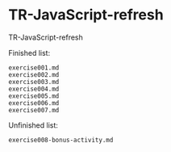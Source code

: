 # TR-JavaScript-refresh

TR-JavaScript-refresh

Finished list:

    exercise001.md
    exercise002.md
    exercise003.md
    exercise004.md
    exercise005.md
    exercise006.md
    exercise007.md

Unfinished list:

    exercise008-bonus-activity.md
